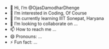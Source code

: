 - 👋 Hi, I’m @OjasDamodharDhenge
- 👀 I’m interested in Coding, Of Course
- 🌱 I’m currently learning IIIT Sonepat, Haryana
- 💞️ I’m looking to collaborate on ...
- 📫 How to reach me ...
- 😄 Pronouns: ...
- ⚡ Fun fact: ...

<!---
OjasDamodharDhenge/OjasDamodharDhenge is a ✨ special ✨ repository because its `README.md` (this file) appears on your GitHub profile.
You can click the Preview link to take a look at your changes.
--->

